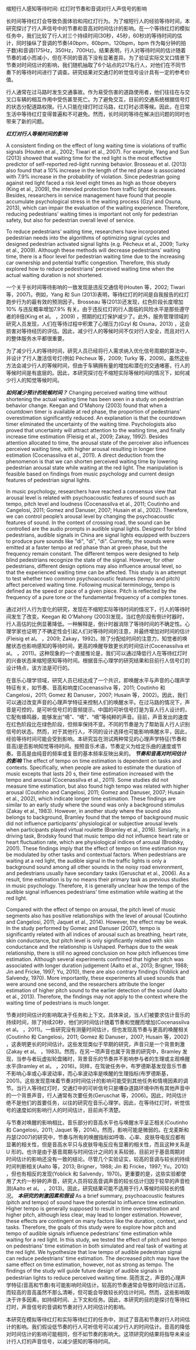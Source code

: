 缩短行人感知等待时间: 红灯时节奏和音调对行人声信号的影响

长时间等待红灯会导致负面体验和闯红灯行为。为了缩短行人的经验等待时间，本研究探讨了行人声信号中的节奏和音高对时间估计的影响。在一个等待红灯的模拟任务中，我们比较了行人对三个持续时间(30秒，45秒，60秒)的等待时间的估计，同时操纵了音调的节奏(40bpm，60bpm，120bpm，bpm 作为每分钟的拍子数)和音调(175Hz，350Hz，700Hz)。结果表明，行人对等待时间的估计随着节奏的减小而减小，但在不同的音高下没有显著差异。为了验证实际交叉口情景下节奏对时间估计的影响，我们随机抽取了6个站点的217名行人，对他们在不同节奏下的等待时间进行了调查。研究结果对交通灯的听觉信号设计具有一定的参考价值。


行人通常在过马路时发生交通事故。作为易受伤害的道路使用者，他们往往在与交叉口车辆的相互作用中受伤甚至死亡。为了避免交互，目前的交通系统根据信号灯的状态分配道路权限。行人只能在绿灯时过马路，红灯时必须等候。因此，在日常生活中等待红灯变得普遍和不可避免。然而，长时间的等待在解决旧问题的同时也带来了新的问题。

***红灯对行人等候时间的影响***

A consistent finding on the effect of long waiting time is violations of traffic signals (Houten et al., 2002; Tiwari et al., 2007). For example, Yang and Sun (2013) showed that waiting time for the red light is the most effective predictor of self-reported red-light running behavior. Brosseau et al. (2013) also found that a 10% increase in the length of the red phase is associated with 7.9% increase in the probability of violation. Since pedestrian going against red light faced a risk level eight times as high as those obeyers (King et al., 2009), the intended protection from traffic light decreases. Besides, researchers in service management have found that people accumulate psychological stress in the waiting process (Gzyl and Osuna, 2013), which can impair the evaluation of the waiting experience. Therefore, reducing pedestrians’ waiting times is important not only for pedestrian safety, but also for pedestrian overall level of service.

To reduce pedestrians’ waiting time, researchers have incorporated pedestrian needs into the algorithms of optimizing signal cycles and designed pedestrian activated signal lights (e.g. Pécheux et al., 2009; Turky et al., 2009). Although these methods will decrease pedestrians’ waiting time, there is a floor level for pedestrian waiting time due to the increasing car ownership and potential traffic congestion. Therefore, this study explored how to reduce pedestrians’ perceived waiting time when the actual waiting duration is not shortened.

一个关于长时间等待影响的一致发现是违反交通信号(Houten 等，2002; Tiwari 等，2007)。例如，Yang 和 Sun (2013)表明，等待红灯的时间是自我报告的红灯跑步行为的最有效的预测因子。Brosseau 等(2013)还发现，红色阶段长度增加10% 与违反概率增加7.9% 有关。由于违反红灯的行人面临的风险水平是那些遵守者的8倍(King et al。 ，2009) ，预期的红灯保护减少了。此外，服务管理领域的研究人员发现，人们在等待过程中积累了心理压力(Gzyl 和 Osuna，2013) ，这会损害对等待经历的评估。因此，减少行人的等候时间不仅对行人安全，而且对行人的整体服务水平都很重要。

为了减少行人的等待时间，研究人员已经将行人需求纳入优化信号周期的算法中，并设计了行人激活信号灯(例如 Pécheux 等，2009; Turky 等，2009)。虽然这些方法会减少行人的等候时间，但由于车辆拥有量的增加和潜在的交通堵塞，行人的等候时间是有底层的。因此，本研究探讨在不缩短实际等候时间的情况下，如何减少行人的知觉等候时间。

***如何减少预计的轮候时间？***
Changing perceived waiting time without shortening the actual waiting time has been seen in a study on pedestrian behavior change. Keegan and O’Mahony (2003) found that when a countdown timer is available at red phase, the proportion of pedestrians’ overestimation significantly reduced. An explanation is that the countdown timer eliminated the uncertainty of the waiting time. Psychologists also proved that uncertainty will attract attention to the waiting time, and finally increase time estimation (Fleisig et al., 2009; Zakay, 1992). Besides attention allocated to time, the arousal state of the perceiver also influences perceived waiting time, with higher arousal resulting in longer time estimation (Cocenassilva et al., 2011). A direct deduction from the phenomenon is that we can shorten perceived waiting time by lowering pedestrian arousal state while waiting at the red light. The manipulation is feasible based on findings from music psychology and current design features of pedestrian signal lights.

In music psychology, researchers have reached a consensus view that arousal level is related with psychoacoustic features of sound such as tempo, pitch level and loudness (Cocenassilva et al., 2011; Coutinho and Cangelosi, 2011; Gomez and Danuser, 2007; Husain et al., 2002). Therefore, we can control people’s arousal level by changing the psychoacoustic features of sound. In the context of crossing road, the sound can be controlled are the audio prompts in audible signal lights. Designed for blind pedestrians, audible signals in China are signal lights equipped with buzzers to produce pure sounds like "di", "di", "di". Currently, the sounds were emitted at a faster tempo at red phase than at green phase, but the frequency remain constant. The different tempos were designed to help blind pedestrians recognize the state of the signal. However, for other pedestrians, different design options may also influence arousal level, so that the experienced waiting time can be affected. This study is an attempt to test whether two common psychoacoustic features (tempo and pitch) affect perceived waiting time. Following musical terminology, tempo is defined as the speed or pace of a given piece. Pitch is reflected by the frequency of a pure tone or the fundamental frequency of a complex tones.

通过对行人行为变化的研究，发现在不缩短实际等待时间的情况下，行人的等待时间发生了改变。Keegan 和 O’Mahony (2003)发现，当红色阶段有倒计时器时，行人高估的比例显著降低。一种解释是，倒计时器消除了等待时间的不确定性。心理学家也证明了不确定性会引起人们对等待时间的注意，并最终增加对时间的估计(Fleisig et al。 ，2009; Zakay，1992)。除了分配给时间的注意力，知觉者的唤醒状态也影响感知的等待时间，更高的唤醒导致更长的时间估计(Cocenassilva et al。 ，2011)。这种现象的一个直接推论是，我们可以通过降低行人在等待红灯时的兴奋状态来缩短感知等待时间。根据音乐心理学的研究结果和目前行人信号灯的设计特点，该方法是可行的。

在音乐心理学领域，研究人员已经达成了一个共识，即唤醒水平与声音的心理声学特征有关，如节奏、音高和响度(Cocenassilva 等，2011; Coutinho 和 Cangelosi，2011; Gomez 和 Danuser，2007; Husain 等，2002)。因此，我们可以通过改变声音的心理声学特征来控制人们的唤醒水平。在过马路的情况下，声音是可控的，是可听信号灯的音频提示。中国的可听信号灯是为盲人行人设计的，它配有蜂鸣器，能够发出“嘀”、“嘀”、“嘀”等纯粹的声音。目前，声音发出的速度在红色阶段比在绿色阶段，但频率保持不变。不同的节奏是为了帮助盲人行人识别信号的状态。然而，对于其他行人，不同的设计选择也可能影响唤醒水平，因此，经验等待时间可能会受到影响。本研究旨在测试两种常见的心理声学特征(节奏和音高)是否影响知觉等待时间。按照音乐术语，节奏定义为给定乐曲的速度或节奏。音高是由纯音的频率或复音的基本频率反映出来的。
***节奏和音高对时间估计的影响***
The effect of tempo on time estimation is dependent on tasks and contexts. Specifically, when people are asked to estimate the duration of music excepts that lasts 20 s, their time estimation increased with the tempo and arousal (Cocenassilva et al., 2011). Some studies did not measure time estimation, but also found high tempo was related with higher arousal (Coutinho and Cangelosi, 2011; Gomez and Danuser, 2007; Husain et al., 2002), which indicate longer time estimation. These findings are similar to an early study where the sound was only a background stimulus (Zakay et al., 1983). However, in another study where the sound also belongs to background, Bramley found that the tempo of background music did not influence participants’ physiological or subjective arousal levels when participants played virtual roulette (Bramley et al., 2016). Similarly, in a driving task, Brodsky found that music tempo did not influence heart rate or heart fluctuation rate, which are physiological indices of arousal (Brodsky, 2001). These findings imply that the effect of tempo on time estimation may be modulated by other tasks and contextual factors. When pedestrians are waiting at a red light, the audible signal in the traffic lights is only a background sound among all other sounds in the noisy road environment, and pedestrians usually have secondary tasks (Geruschat et al., 2006). As a result, time estimation is by no means their primary task as previous studies in music psychology. Therefore, it is generally unclear how the tempo of the audible signal influences pedestrians’ time estimation while waiting at the red light.

Compared with the effect of tempo on arousal, the pitch level of music segments also has positive relationships with the level of arousal (Coutinho and Cangelosi, 2011; Jaquet et al., 2014). However, the effect may be weak. In the study performed by Gomez and Danuser (2007), tempo is significantly related with all indices of arousal such as breathing, heart rate, skin conductance, but pitch level is only significantly related with skin conductance and the relationship is Ushaped. Perhaps due to the weak relationship, there is still no agreed conclusion on how pitch influences time estimation. Although several experiments confirmed that higher pitch was associated with longer duration judgement (Aalto et al., 2013; Brigner, 1988; Jin and Fricke, 1997; Yu, 2010), there are also contrary findings (Yoblick and Salvendy, 1970). More importantly, these experiments all used sounds that were around one second, and the researchers attribute the longer estimation of higher pitch sound to the earlier detection of the sound (Aalto et al., 2013). Therefore, the findings may not apply to the context where the waiting time of pedestrians is much longer.


节奏对时间估计的影响取决于任务和上下文。具体来说，当人们被要求估计音乐的持续时间，除了持续20秒，他们的时间估计随着节奏和觉醒而增加(Cocenassilva et al。 ，2011)。一些研究没有测量时间估计，但也发现高节奏与更高的唤醒相关(Coutinho 和 Cangelosi，2011; Gomez 和 Danuser，2007; Husain 等，2002) ，这表明更长的时间估计。这些发现类似于早期的研究，声音只是一个背景刺激(Zakay et al。 ，1983)。然而，在另一项声音也属于背景的研究中，Bramley 发现，当参与者玩虚拟轮盘赌时，背景音乐的节奏并不影响参与者的生理或主观唤醒水平(Bramley et al。 ，2016)。同样，在驾驶任务中，布罗德斯基发现音乐节奏不影响心率或心率波动率，而心率波动率是唤醒的生理指标(布罗德斯基，2001)。这些发现意味着节奏对时间估计的影响可能受到其他任务和情境因素的调节。当行人等待红灯时，交通灯中的可听信号只是嘈杂道路环境中所有其他声音中的一个背景声音，行人通常有次要任务(Geruschat 等，2006)。因此，时间估计绝不是他们的首要任务，以往的研究在音乐心理学。因此，在等待红灯时，听觉信号的速度如何影响行人的时间估计，目前尚不清楚。

与节奏对唤醒的影响相比，音乐部分的音高水平也与唤醒水平呈正相关(Coutinho 和 Cangelosi，2011; Jaquet 等，2014)。然而，影响可能是微弱的。在戈麦斯和丹瑟(2007)的研究中，节奏与所有的唤醒指标如呼吸、心率、皮肤导电反应都有显著的相关性，但是音高水平只与皮肤导电反应有显著的相关性，而且这种关系是 U 形的。也许是由于基音周期与时间估计之间的关系较弱，目前对于基音周期对时间估计的影响还没有一致的结论。尽管几个实验证实，较高的音调与较长的持续时间判断相关(Aalto 等，2013; Brigner，1988; Jin 和 Fricke，1997; Yu，2010) ，但也有相反的发现(Yoblick 和 Salvendy，1970)。更重要的是，这些实验都使用了大约一秒钟的声音，研究人员将较高音调声音的较长估计归因于较早的声音检测(Aalto et al。 ，2013)。因此，研究结果可能不适用于行人等候时间较长的情况。
***本研究的刺激因素和假设***
As a brief summary, psychoacoustic features (pitch and tempo) of sound have the potential to influence time estimation. Higher tempo is generally supposed to result in time overestimation and higher pitch, although less clear, may lead to longer estimation. However, these effects are contingent on many factors like the duration, context, and tasks. Therefore, the goals of this study were to explore how pitch and tempo of audible signals influence pedestrians’ time estimation while waiting for a red light. 
In this study, we tested the effect of pitch and tempo on pedestrians’ time estimation in both simulated and real task of waiting at the red light. We hypothesize that low tempo of audible pedestrian signal can reduce pedestrians’ time estimation. The decreased pitch may have the same effect on time estimation, however, not as strong as tempo. The findings of the study will guide future design of audible signals in pedestrian lights to reduce perceived waiting time.
简而言之，声音的心理声学特征(音高和节奏)有可能影响时间估计。较高的节奏通常会导致时间估计过高，而较高的音高虽然不那么清晰，但可能会导致较长的估计时间。然而，这些影响取决于许多因素，如持续时间、上下文和任务。因此，本研究的目的是探讨在等待红灯时，声音信号的音调和节奏对行人时间估计的影响。

本研究在模拟等待红灯和实际等待红灯的任务中，测试了音高和节奏对行人时间估计的影响。我们假设低节奏的行人可听信号可以减少行人的时间估计。音高的降低对时间估计的影响可能相同，但不如节奏的影响大。这项研究的结果将指导未来设计行人灯的声音信号，以减少感知的等待时间。